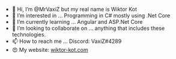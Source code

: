 - 👋 Hi, I’m @MrVaxiZ but my real name is Wiktor Kot 
- 👀 I’m interested in ... Programming in C# mostly using .Net Core 
- 🌱 I’m currently learning ... Angular and ASP.Net Core  
- 💞️ I’m looking to collaborate on ... anything that includes these technologies.  
- 📫 How to reach me ... Discord: VaxiZ#4289
- :heart_eyes: My website: [wiktor-kot.com](https://wiktor-kot.com/) 
